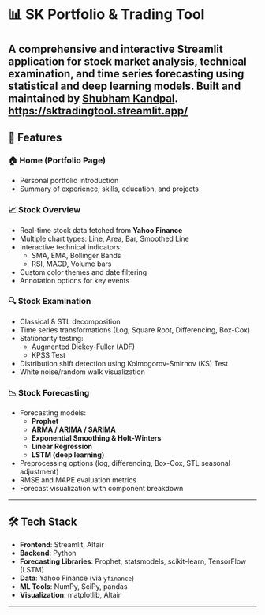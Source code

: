 # 📊 SK Portfolio & Trading Tool

A comprehensive and interactive **Streamlit application** for stock market analysis, technical examination, and time series forecasting using statistical and deep learning models. Built and maintained by **[Shubham Kandpal](https://www.linkedin.com/in/shubham-kandpal-035711165)**.
https://sktradingtool.streamlit.app/
---

## 🚀 Features

### 🏠 Home (Portfolio Page)
- Personal portfolio introduction
- Summary of experience, skills, education, and projects

### 📈 Stock Overview
- Real-time stock data fetched from **Yahoo Finance**
- Multiple chart types: Line, Area, Bar, Smoothed Line
- Interactive technical indicators:
  - SMA, EMA, Bollinger Bands
  - RSI, MACD, Volume bars
- Custom color themes and date filtering
- Annotation options for key events

### 🔍 Stock Examination
- Classical & STL decomposition
- Time series transformations (Log, Square Root, Differencing, Box-Cox)
- Stationarity testing:
  - Augmented Dickey-Fuller (ADF)
  - KPSS Test
- Distribution shift detection using Kolmogorov-Smirnov (KS) Test
- White noise/random walk visualization

### 📉 Stock Forecasting
- Forecasting models:
  - **Prophet**
  - **ARMA / ARIMA / SARIMA**
  - **Exponential Smoothing & Holt-Winters**
  - **Linear Regression**
  - **LSTM (deep learning)**
- Preprocessing options (log, differencing, Box-Cox, STL seasonal adjustment)
- RMSE and MAPE evaluation metrics
- Forecast visualization with component breakdown

---

## 🛠️ Tech Stack

- **Frontend**: Streamlit, Altair
- **Backend**: Python
- **Forecasting Libraries**: Prophet, statsmodels, scikit-learn, TensorFlow (LSTM)
- **Data**: Yahoo Finance (via `yfinance`)
- **ML Tools**: NumPy, SciPy, pandas
- **Visualization**: matplotlib, Altair

---

